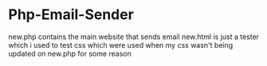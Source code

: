 # Php-Email-Sender
 new.php contains the main website that sends email
 new.html is just a tester which i used to test css which were used when my css wasn't being updated on new.php for some reason
